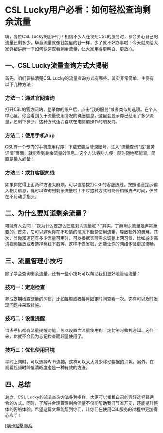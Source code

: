 # CSL Lucky用户必看：如何轻松查询剩余流量

嗨，各位CSL Lucky的用户们！相信不少人在使用CSL的服务时，都会关心自己的流量还剩多少。毕竟流量就像钱包里的钱一样，少了就不好办事啦！今天就来给大家详细讲解一下如何快速查看剩余流量，让大家用得更明白、更放心。

## 一、CSL Lucky流量查询方式大揭秘

首先，咱们要搞清楚CSL Lucky的流量查询方式有哪些。其实非常简单，主要有以下几种方法：

### 方法一：通过官网查询
打开CSL的官方网站，登录你的账户后，点击“我的服务”或者类似的选项。在个人中心里，你会看到关于流量使用情况的详细信息。这里会显示你已经用了多少流量，还剩下多少。这种方式适合喜欢在电脑前操作的朋友们。

### 方法二：使用手机App
CSL有一个专门的手机应用程序，下载安装后登录账号，进入“流量查询”或“服务详情”页面，就能看到剩余流量的信息。这个方法特别方便，随时随地都能查，简直是懒人必备！

### 方法三：拨打客服热线
如果你觉得上面两种方法太麻烦，可以直接拨打CSL的客服热线。按照语音提示输入相关信息，就可以查询到剩余流量啦！不过这种方式可能会稍微费点时间，但胜在不用动手指头。

## 二、为什么要知道剩余流量？

可能有人会问：“我为什么要那么在意剩余流量呢？”其实，了解剩余流量是非常重要的。首先，它可以避免你在不知情的情况下超额使用流量，导致额外的费用。其次，当你知道还有多少流量可用时，可以根据实际需求调整上网习惯，比如减少高清视频播放或者选择离线下载等。这样不仅省钱，还能让你的网络体验更加流畅。

## 三、流量管理小技巧

除了学会查询剩余流量，还有一些小技巧可以帮助我们更好地管理流量：

### 技巧一：定期检查
养成定期检查流量的习惯，比如每周或者每月固定时间查看一次。这样可以及时发现问题并采取措施。

### 技巧二：设置提醒
很多手机都有流量提醒功能，可以设置当流量使用到一定比例时收到通知。这样一来，你就不会因为忘记检查而超量使用了。

### 技巧三：优化使用环境
平时上网时，可以选择WiFi连接，这样可以大大减少移动数据的消耗。另外，在观看视频时降低清晰度也是一种有效的方法。

## 四、总结

总之，CSL Lucky的流量查询方法多种多样，大家可以根据自己的喜好选择最适合的方式。同时，了解并合理管理剩余流量不仅能帮助我们节省开支，还能提升整体的网络体验。希望这篇文章能帮到你们，让你们在使用CSL服务的过程中更加得心应手！

[[購卡點擊聯系](https://t.me/s/esim1088)]